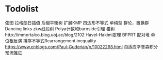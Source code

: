 # Todolist
弦图
拉格朗日插值
后缀平衡树
扩展KMP
四边形不等式
单纯型
群论，置换群
Dancing links
zkw线段树
Polya计数和burnside引理
猫树http://immortalco.blog.uoj.ac/blog/2102
Havel-Hakimi定理
BFPRT
配对堆
单位根反演
排序不等式Rearrangement inequality https://www.cnblogs.com/Paul-Guderian/p/10022298.html
自适应辛普森积分
预流推进